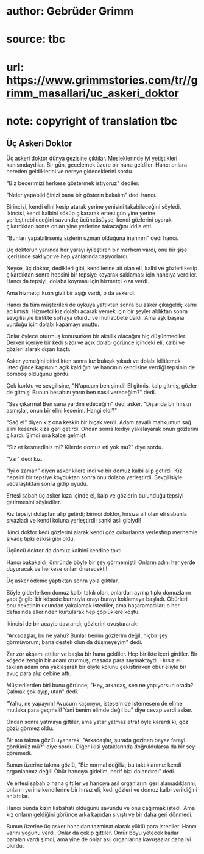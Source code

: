 # author: Gebrüder Grimm
# source: tbc
# url: https://www.grimmstories.com/tr//grimm_masallari/uc_askeri_doktor
# note: copyright of translation tbc

## Üç Askeri Doktor 

Üç askeri doktor dünya gezisine çıktılar. Mesleklerinde iyi yetiştikleri
kanısındaydılar. Bir gün, gecelemek üzere bir hana geldiler. Hancı
onlara nereden geldiklerini ve nereye gideceklerini sordu.

"Biz becerimizi herkese göstermek istiyoruz" dediler.

"Neler yapabildiğinizi bana bir gösterin bakalım" dedi hancı.

Birincisi, kendi elini kesip atarak yerine yenisini takabileceğini
söyledi. İkincisi, kendi kalbini söküp çıkararak ertesi gün yine yerine
yerleştirebileceğini savundu; üçüncüsüyse, kendi gözlerini oyarak
çıkardıktan sonra onları yine yerlerine takacağını iddia etti.

"Bunları yapabilirseniz sizlerin uzman olduğuna inanırım" dedi hancı.

Uç doktorun yanında her yarayı iyileştiren bir merhem vardı, onu bir
şişe içerisinde saklıyor ve hep yanlarında taşıyorlardı.

Neyse, üç doktor, dedikleri gibi, kendilerine ait olan eli, kalbi ve
gözleri kesip çıkardıktan sonra hepsini bir tepsiye koyarak saklaması
için hancıya verdiler. Hancı da tepsiyi, dolaba koyması için hizmetçi
kıza verdi.

Ama hizmetçi kızın gizli bir aşığı vardı, o da askerdi.

Hancı da tüm müşterileri de uykuya yattıktan sonra bu asker çıkageldi;
karnı acıkmıştı. Hizmetçi kız dolabı açarak yemek için bir şeyler
aldıktan sonra sevgilisiyle birlikte sofraya oturdu ve muhabbete daldı.
Ama aşk başına vurduğu için dolabı kapamayı unuttu.

Onlar öylece oturmuş konuşurken bir aksilik olacağını hiç düşünmediler.
Derken içeriye bir kedi sızdı ve açık dolabı görünce içindeki eli, kalbi
ve gözleri alarak dışarı kaçtı.

Asker yemeğini bitirdikten sonra kız bulaşık yıkadı ve dolabı kilitlemek
istediğinde kapısının açık kaldığını ve hancının kendisine verdiği
tepsinin de bomboş olduğunu gördü.

Çok korktu ve sevgilisine, "N'apıcam ben şimdi! El gitmiş, kalp
gitmiş, gözler de gitmiş! Bunun hesabını yarın ben nasıl vereceğim?"
dedi.

"Ses çıkarma! Ben sana yardım edeceğim" dedi asker. "Dışarıda bir
hırsızı asmışlar, onun bir elini keserim. Hangi eldi?"

"Sağ el" diyen kız ona keskin bir bıçak verdi. Adam zavallı mahkumun
sağ elini keserek kıza geri getirdi. Ondan sonra kediyi yakalayarak onun
gözlerini çıkardı. Şimdi sıra kalbe gelmişti

"Siz et kesmediniz mi? Kilerde domuz eti yok mu?" diye sordu.

"Var" dedi kız.

"İyi o zaman" diyen asker kilere indi ve bir domuz kalbi alıp getirdi.
Kız hepsini bir tepsiye koyduktan sonra onu dolaba yerleştirdi.
Sevgilisiyle vedalaştıktan sonra gidip uyudu.

Ertesi sabah üç asker kıza içinde el, kalp ve gözlerin bulunduğu tepsiyi
getirmesini söylediler.

Kız tepsiyi dolaptan alıp getirdi; birinci doktor, hırsıza ait olan eli
sabunla sıvazladı ve kendi koluna yerleştirdi; sanki aslı gibiydi!

ikinci doktor kedi gözlerini alarak kendi göz çukurlarına yerleştirip
merhemle sıvadı; tıpkı eskisi gibi oldu.

Üçüncü doktor da domuz kalbini kendine taktı.

Hancı bakakaldı; ömründe böyle bir şey görmemişti! Onların adını her
yerde duyuracak ve herkese onları önerecekti!

Üç asker ödeme yaptıktan sonra yola çıktılar.

Böyle giderlerken domuz kalbi takılı olan, onlardan ayrılıp tıpkı
domuzların yaptığı gibi bir köşede burnuyla orayı burayı koklamaya
başladı. Öbürleri onu ceketinin ucundan yakalamak istediler, ama
başaramadılar; o her defasında ellerinden kurtularak hep çöplüklere
koştu.

İkincisi de bir acayip davrandı; gözlerini ovuşturarak:

"Arkadaşlar, bu ne yahu? Bunlar benim gözlerim değil, hiçbir şey
görmüyorum; bana destek olun da düşmeyeyim" dedi.

Zar zor akşamı ettiler ve başka bir hana geldiler. Hep birlikte içeri
girdiler. Bir köşede zengin bir adam oturmuş, masada para saymaktaydı.
Hırsız eli takılan adam ona yaklaşarak bir eliyle kolunu çekiştirirken
öbür eliyle bir avuç para alıp cebine attı.

Müşterilerden biri bunu görünce, "Hey, arkadaş, sen ne yapıyorsun
orada? Çalmak çok ayıp, utan" dedi.

"Yahu, ne yapayım! Avucum kaşınıyor, istesem de istemesem de elime
mutlaka para geçmeli! Yani benim elimde değil bu" diye cevap verdi
asker.

Ondan sonra yatmaya gittiler, ama yatar yatmaz etraf öyle karardı ki,
göz gözü görmez oldu.

Bir ara takma gözlü uyanarak, "Arkadaşlar, şurada gezinen beyaz fareyi
gördünüz mü?" diye sordu. Diğer ikisi yataklarında doğruldularsa da bir
şey göremedi.

Bunun üzerine takma gözlü, "Biz normal değiliz, bu taktıklarımız kendi
organlarımız değil! Öbür hancıya gidelim, herif bizi dolandırdı" dedi.

Ve ertesi sabah o hana gittiler ve hancıya asıl organlarını geri
alamadıklarını, onların yerine kendilerine bir hırsız eli, kedi gözleri
ve domuz kalbi verildiğini anlattılar.

Hancı bunda kızın kabahati olduğunu savundu ve onu çağırmak istedi. Ama
kız onların geldiğini görünce arka kapıdan sıvıştı ve bir daha geri
dönmedi.

Bunun üzerine üç asker hancıdan tazminat olarak yüklü para istediler.
Hancı varını yoğunu verdi. Onlar da çekip gittiler. Ömür boyu yetecek
kadar paraları vardı şimdi, ama yine de onlar asıl organlarına
kavuşsalar daha iyi olurdu.

